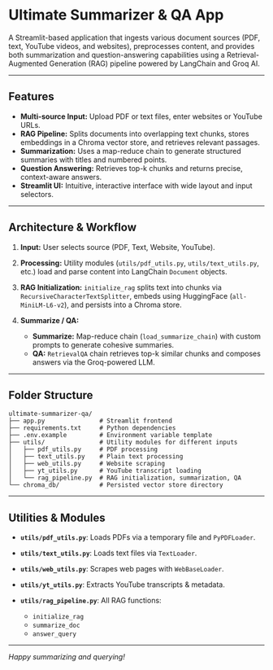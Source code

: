 # Ultimate Summarizer & QA App

A Streamlit-based application that ingests various document sources (PDF, text, YouTube videos, and websites), preprocesses content, and provides both summarization and question-answering capabilities using a Retrieval-Augmented Generation (RAG) pipeline powered by LangChain and Groq AI.

---

## Features

* **Multi-source Input:** Upload PDF or text files, enter websites or YouTube URLs.
* **RAG Pipeline:** Splits documents into overlapping text chunks, stores embeddings in a Chroma vector store, and retrieves relevant passages.
* **Summarization:** Uses a map-reduce chain to generate structured summaries with titles and numbered points.
* **Question Answering:** Retrieves top-k chunks and returns precise, context-aware answers.
* **Streamlit UI:** Intuitive, interactive interface with wide layout and input selectors.

---

## Architecture & Workflow

1. **Input:** User selects source (PDF, Text, Website, YouTube).
2. **Processing:** Utility modules (`utils/pdf_utils.py`, `utils/text_utils.py`, etc.) load and parse content into LangChain `Document` objects.
3. **RAG Initialization:** `initialize_rag` splits text into chunks via `RecursiveCharacterTextSplitter`, embeds using HuggingFace (`all-MiniLM-L6-v2`), and persists into a Chroma store.
4. **Summarize / QA:**

   * **Summarize:** Map-reduce chain (`load_summarize_chain`) with custom prompts to generate cohesive summaries.
   * **QA:** `RetrievalQA` chain retrieves top-k similar chunks and composes answers via the Groq-powered LLM.

---

## Folder Structure

```
ultimate-summarizer-qa/
├── app.py               # Streamlit frontend
├── requirements.txt     # Python dependencies
├── .env.example         # Environment variable template
├── utils/               # Utility modules for different inputs
│   ├── pdf_utils.py     # PDF processing
│   ├── text_utils.py    # Plain text processing
│   ├── web_utils.py     # Website scraping
│   ├── yt_utils.py      # YouTube transcript loading
│   └── rag_pipeline.py  # RAG initialization, summarization, QA
└── chroma_db/           # Persisted vector store directory
```

---

## Utilities & Modules

* **`utils/pdf_utils.py`**: Loads PDFs via a temporary file and `PyPDFLoader`.
* **`utils/text_utils.py`**: Loads text files via `TextLoader`.
* **`utils/web_utils.py`**: Scrapes web pages with `WebBaseLoader`.
* **`utils/yt_utils.py`**: Extracts YouTube transcripts & metadata.
* **`utils/rag_pipeline.py`**: All RAG functions:

  * `initialize_rag`
  * `summarize_doc`
  * `answer_query`

---

*Happy summarizing and querying!*
